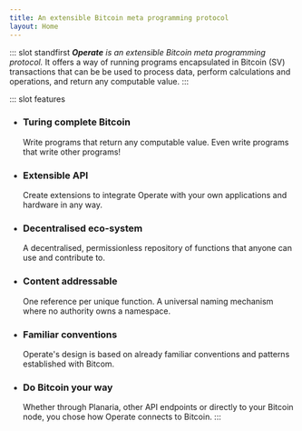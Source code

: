 ```yaml
---
title: An extensible Bitcoin meta programming protocol
layout: Home
---
```


::: slot standfirst
***Operate** is an extensible Bitcoin meta programming protocol.* It offers a way of running programs encapsulated in Bitcoin (SV) transactions that can be be used to process data, perform calculations and operations, and return any computable value.
:::

::: slot features
* ### Turing complete Bitcoin
  Write programs that return any computable value. Even write programs that write other programs!

* ### Extensible API
  Create extensions to integrate Operate with your own applications and hardware in any way.

* ### Decentralised eco-system
  A decentralised, permissionless repository of functions that anyone can use and contribute to.

* ### Content addressable
  One reference per unique function. A universal naming mechanism where no authority owns a namespace.

* ### Familiar conventions
  Operate's design is based on already familiar conventions and patterns established with Bitcom.

* ### Do Bitcoin your way
  Whether through Planaria, other API endpoints or directly to your Bitcoin node, you chose how Operate connects to Bitcoin.
:::